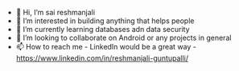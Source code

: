 - 👋 Hi, I’m sai reshmanjali
- 👀 I’m interested in building anything that helps people
- 🌱 I’m currently learning databases adn data security
- 💞️ I’m looking to collaborate on Android or any projects in general
- 📫 How to reach me - LinkedIn would be a great way - https://www.linkedin.com/in/reshmanjali-guntupalli/

<!---
reshmanjali/reshmanjali is a ✨ special ✨ repository because its `README.md` (this file) appears on your GitHub profile.
You can click the Preview link to take a look at your changes.
--->
